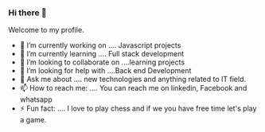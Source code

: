 ### Hi there 👋
Welcome to my profile.

- 🔭 I’m currently working on .... Javascript projects
- 🌱 I’m currently learning .... Full stack development
- 👯 I’m looking to collaborate on ....learning projects 
- 🤔 I’m looking for help with ....Back end Development
- 💬 Ask me about .... new technologies and anything related to IT field.
- 📫 How to reach me: .... You can reach me on linkedin, Facebook and whatsapp
- ⚡ Fun fact: .... I love to play chess and if we you have free time let's play a game.

<!--
**Minokainduwara/Minokainduwara** is a ✨ _special_ ✨ repository because its `README.md` (this file) appears on your GitHub profile.

Here are some ideas to get you started:

- 🔭 I’m currently working on ...
- 🌱 I’m currently learning ...
- 👯 I’m looking to collaborate on ...
- 🤔 I’m looking for help with ...
- 💬 Ask me about ...
- 📫 How to reach me: ...
- 😄 Pronouns: ...
- ⚡ Fun fact: ...
-->
